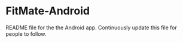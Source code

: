 FitMate-Android
===============
README file for the the Android app. 
Continuously update this file for people to follow.

